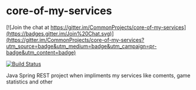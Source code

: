 # core-of-my-services

[![Join the chat at https://gitter.im/CommonProjects/core-of-my-services](https://badges.gitter.im/Join%20Chat.svg)](https://gitter.im/CommonProjects/core-of-my-services?utm_source=badge&utm_medium=badge&utm_campaign=pr-badge&utm_content=badge)

[![Build Status](https://travis-ci.org/CommonProjects/core-of-my-services.svg)](https://travis-ci.org/CommonProjects/core-of-my-services)

Java Spring REST project when impliments my services like coments, game statistics and other
